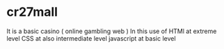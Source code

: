 # cr27mall
It is a basic casino ( online gambling web )
In this use of HTMl at extreme level
CSS at also intermediate level
javascript at basic level
